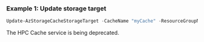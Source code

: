 ### Example 1: Update storage target
```powershell
Update-AzStorageCacheStorageTarget -CacheName "myCache" -ResourceGroupName "myResourceGroup" -StorageTargetName "myTarget"
```

The HPC Cache service is being deprecated.

